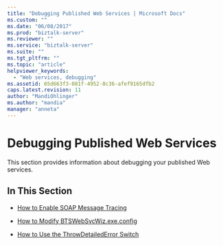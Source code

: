 ```yaml
---
title: "Debugging Published Web Services | Microsoft Docs"
ms.custom: ""
ms.date: "06/08/2017"
ms.prod: "biztalk-server"
ms.reviewer: ""
ms.service: "biztalk-server"
ms.suite: ""
ms.tgt_pltfrm: ""
ms.topic: "article"
helpviewer_keywords: 
  - "Web services, debugging"
ms.assetid: 65d663f3-081f-4952-8c36-afef9165dfb2
caps.latest.revision: 11
author: "MandiOhlinger"
ms.author: "mandia"
manager: "anneta"
---
```

# Debugging Published Web Services
This section provides information about debugging your published Web services.  
  
## In This Section  
  
-   [How to Enable SOAP Message Tracing](../core/how-to-enable-soap-message-tracing.md)  
  
-   [How to Modify BTSWebSvcWiz.exe.config](../core/how-to-modify-btswebsvcwiz-exe-config.md)  
  
-   [How to Use the ThrowDetailedError Switch](../core/how-to-use-the-throwdetailederror-switch.md)